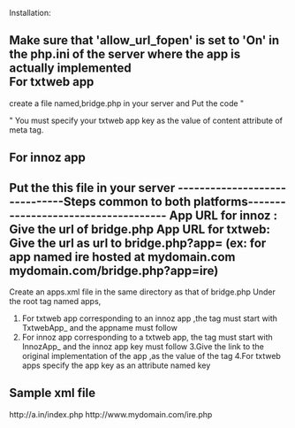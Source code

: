 Installation:

Make sure that 'allow_url_fopen' is set to 'On' in the php.ini of the server where the app is actually implemented  
For txtweb app 
-------------------
create a file named,bridge.php in your server and
Put the  code 
"
<!doctype html>
 <html> 
    <head>
        <meta name = "txtweb-appkey" content = "<your txtweb-appkey here>" />
    </head>
    <body></body>
</html>"
You must specify your txtweb app key as the value of content attribute of meta tag.

For innoz app
-----------------
Put the this file in your server
------------------------------Steps common to both platforms------------------------------------
App URL for innoz : Give the url of bridge.php
App URL for txtweb: Give the url as url to bridge.php?app=<appname> 
(ex: for app named ire  hosted at mydomain.com mydomain.com/bridge.php?app=ire) 
----------------------------------------------------------------------
Create an apps.xml file in the  same directory as that of bridge.php
Under the root tag named apps,
1. For txtweb app corresponding to an innoz app ,the tag must start with TxtwebApp_ and the appname must follow
2. For innoz app corresponding to a txtweb app, the tag must start with InnozApp_ and the  innoz app key must follow
3.Give the link to the original implementation of the app ,as the value of the tag
4.For txtweb apps specify the app key as an attribute named key

Sample xml file
 -----------------
<?xml version="1.0" encoding="ISO-8859-1"?>
<apps>
    <TxtwebApp_surveys key='2323sdsd2-3esdwe-23er2-23dw'>http://a.in/index.php</TxtwebApp_surveys>
    <InnozApp_23ert-er3w-23ee-3err>http://www.mydomain.com/ire.php</InnozApp_23ert-er3w-23ee-3err>
</apps>

